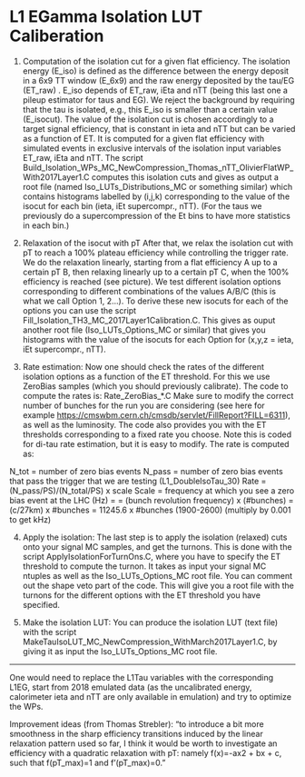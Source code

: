 # L1 EGamma Isolation LUT Caliberation

1. Computation of the isolation cut for a given flat efficiency. 
The isolation energy (E_iso) is defined as the difference between the energy deposit in a 6x9 TT window (E_6x9) and the raw energy deposited by the tau/EG (ET_raw) . E_iso depends of ET_raw, iEta and nTT (being this last one a pileup estimator for taus and EG). We reject the background by requiring that the tau is isolated, e.g., this E_iso is smaller than a certain value (E_isocut). The value of the isolation cut is chosen accordingly to a target signal efficiency, that is constant in ieta and nTT but can be varied as a function of ET. It is computed for a given flat efficiency with simulated events in exclusive intervals of the isolation input variables ET_raw, iEta and nTT. 
The script Build_Isolation_WPs_MC_NewCompression_Thomas_nTT_OlivierFlatWP_With2017Layer1.C computes this isolation cuts and gives as output a root file (named Iso_LUTs_Distributions_MC or something similar) which contains histograms labelled by (i,j,k) corresponding to the value of the isocut for each bin (ieta, iEt supercompr., nTT). (For the taus we previously do a supercompression of the Et bins to have more statistics in each bin.)

2. Relaxation of the isocut with pT
After that, we relax the isolation cut with pT to reach a 100% plateau efficiency while controlling the trigger rate.  We do the relaxation linearly, starting from a flat efficiency A up to a certain pT B, then relaxing linearly up to a certain pT C, when the 100% efficiency is reached (see picture). We test different isolation options corresponding to different combinations of the values A/B/C (this is what we call Option 1, 2…). 
To derive these new isocuts for each of the options you can use the script Fill_Isolation_TH3_MC_2017Layer1Calibration.C. 
This gives as ouput another root file (Iso_LUTs_Options_MC or similar) that gives you histograms with the value of the isocuts for each Option for (x,y,z = ieta, iEt supercompr., nTT).

3. Rate estimation:
Now one should check the rates of the different isolation options as a function of the ET threshold. For this we use ZeroBias samples (which you should previously calibrate). 
The code to compute the rates is: Rate_ZeroBias_*.C
Make sure to modify the correct number of bunches for the run you are considering (see here for example https://cmswbm.cern.ch/cmsdb/servlet/FillReport?FILL=6311), as well as the luminosity. 
The code also provides you with the ET thresholds corresponding to a fixed rate you choose. 
Note this is coded for di-tau rate estimation, but it is easy to modify.
The rate is computed as:

N_tot = number of zero bias events
N_pass = number of zero bias events that pass the trigger that we are testing (L1_DoubleIsoTau_30)
Rate = (N_pass/PS)/(N_total/PS) x scale
Scale = frequency at which you see a zero bias event at the LHC (Hz) = = (bunch revolution frequency) x (#bunches)
   = (c/27km) x #bunches = 11245.6 x #bunches (1900-2600)
(multiply by 0.001 to get kHz)

4. Apply the isolation:
The last step is to apply the isolation (relaxed) cuts onto your signal MC samples, and get the turnons.
This is done with the script ApplyIsolationForTurnOns.C, where you have to specify the ET threshold to compute the turnon. It takes as input your signal MC ntuples as well as the Iso_LUTs_Options_MC root file.
You can comment out the shape veto part of the code.
This will give you a root file with the turnons for the different options with the  ET threshold you have specified. 

5. Make the isolation LUT:
You can produce the isolation LUT (text file) with the script MakeTauIsoLUT_MC_NewCompression_WithMarch2017Layer1.C, by giving it as input the Iso_LUTs_Options_MC root file. 
----------------------------------------------------------------------------------------------------------------------

One would need to replace the L1Tau variables with the corresponding L1EG, start from 2018 emulated data (as the uncalibrated energy, calorimeter ieta and nTT are only available in emulation) and try to optimize the WPs.

Improvement ideas (from Thomas Strebler):
“to introduce a bit more smoothness in the sharp efficiency transitions induced by the linear relaxation pattern used so far, I think it would be worth to investigate an efficiency with a quadratic relaxation with pT: namely f(x)=-ax2 + bx + c, such that f(pT_max)=1 and f’(pT_max)=0.”

